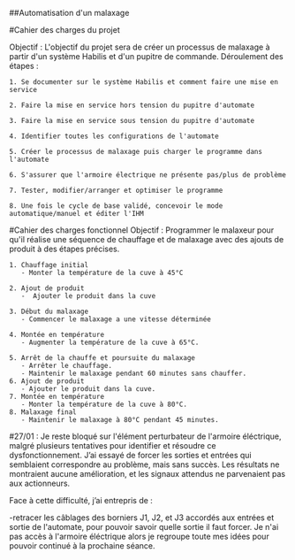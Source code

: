 ##Automatisation d'un malaxage

#Cahier des charges du projet 

Objectif :
L'objectif du projet sera de créer un processus de malaxage à partir d'un système Habilis et d'un pupitre de commande.
Déroulement des étapes :
   
    1. Se documenter sur le système Habilis et comment faire une mise en service 

    2. Faire la mise en service hors tension du pupitre d'automate 

    3. Faire la mise en service sous tension du pupitre d'automate
        
    4. Identifier toutes les configurations de l'automate 
       
    5. Créer le processus de malaxage puis charger le programme dans l'automate 
       
    6. S'assurer que l'armoire électrique ne présente pas/plus de problème
        
    7. Tester, modifier/arranger et optimiser le programme 
       
    8. Une fois le cycle de base validé, concevoir le mode automatique/manuel et éditer l'IHM


#Cahier des charges fonctionnel
   Objectif :
   Programmer le malaxeur pour qu'il réalise une séquence de chauffage et de malaxage avec des ajouts de produit à des étapes précises.
    
    1. Chauffage initial  
       - Monter la température de la cuve à 45°C
    
    2. Ajout de produit  
       -  Ajouter le produit dans la cuve
    
    3. Début du malaxage  
       - Commencer le malaxage a une vitesse déterminée
    
    4. Montée en température 
       - Augmenter la température de la cuve à 65°C.
   
    5. Arrêt de la chauffe et poursuite du malaxage  
       - Arrêter le chauffage.
       - Maintenir le malaxage pendant 60 minutes sans chauffer.
    6. Ajout de produit
       - Ajouter le produit dans la cuve.
    7. Montée en température 
       - Monter la température de la cuve à 80°C.
    8. Malaxage final
       - Maintenir le malaxage à 80°C pendant 45 minutes.



#27/01 :
Je reste bloqué sur l'élément perturbateur de l'armoire éléctrique, malgré plusieurs tentatives pour identifier et résoudre ce dysfonctionnement. J’ai essayé de forcer les sorties et entrées qui semblaient correspondre au problème, mais sans succès. Les résultats ne montraient aucune amélioration, et les signaux attendus ne parvenaient pas aux actionneurs.

Face à cette difficulté, j’ai entrepris de :

-retracer les câblages des borniers J1, J2, et J3 accordés aux entrées et sortie de l'automate, pour pouvoir savoir quelle sortie il faut forcer. Je n'ai pas accès à l'armoire éléctrique alors je regroupe toute mes idées pour pouvoir continué à la prochaine séance.
